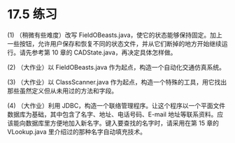 # 17.5 练习

(1) （稍微有些难度）改写 FieldOBeasts.java，使它的状态能够保持固定。加上一些按钮，允许用户保存和恢复不同的状态文件，并从它们断掉的地方开始继续运行。请先参考第 10 章的 CADState.java，再决定具体怎样做。

(2) （大作业）以 FieldOBeasts.java 作为起点，构造一个自动化交通仿真系统。

(3) （大作业）以 ClassScanner.java 作为起点，构造一个特殊的工具，用它找出那些虽然定义但从未用过的方法和字段。

(4) （大作业）利用 JDBC，构造一个联络管理程序。让这个程序以一个平面文件数据库为基础，其中包含了名字、地址、电话号码、E-mail 地址等联系资料。应该能向数据库里方便地加入新名字。键入要查找的名字时，请采用在第 15 章的 VLookup.java 里介绍过的那种名字自动填充技术。
